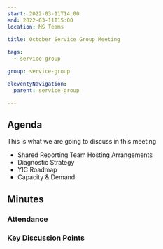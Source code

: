 ```yaml
---
start: 2022-03-11T14:00
end: 2022-03-11T15:00
location: MS Teams
 
title: October Service Group Meeting

tags:
  - service-group

group: service-group

eleventyNavigation:
  parent: service-group

---
```


## Agenda
This is what we are going to discuss in this meeting

* Shared Reporting Team Hosting Arrangements
* Diagnostic Strategy
* YIC Roadmap
* Capacity & Demand

## Minutes

### Attendance
    
### Key Discussion Points


